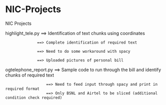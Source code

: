 # NIC-Projects
NIC Projects

highlight_tele.py ==> Identification of text chunks using coordinates

                  ==> Complete identification of required text
                  
                  ==> Need to do some workaround with spacy
           
                  ==> Uploaded pictures of personal bill
        


ogtelephone_report.py ==> Sample code to run through the bill and identify chunks of required text
                      
                      ==> Need to feed input through spacy and print in required format
                      ==> Only BSNL and Airtel to be sliced (additional condition check required)
                      
                      

